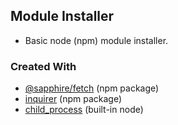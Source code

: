 ## Module Installer
- Basic node (npm) module installer.

### Created With
- [@sapphire/fetch](https://npmjs.com/@sapphire/fetch) (npm package)
- [inquirer](https://npmjs.com/inquirer) (npm package)
- [child_process](https://nodejs.org/api/child_process.html) (built-in node)